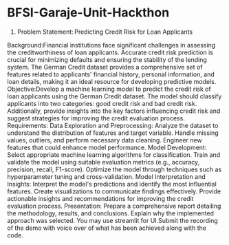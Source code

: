 # BFSI-Garaje-Unit-Hackthon

1. Problem Statement: Predicting Credit Risk for Loan Applicants

Background:Financial institutions face significant challenges in assessing the creditworthiness of loan applicants. Accurate credit risk prediction is crucial for minimizing defaults and ensuring the stability of the lending system. The German Credit dataset provides a comprehensive set of features related to applicants' financial history, personal information, and loan details, making it an ideal resource for developing predictive models.
Objective:Develop a machine learning model to predict the credit risk of loan applicants using the German Credit dataset. The model should classify applicants into two categories: good credit risk and bad credit risk. Additionally, provide insights into the key factors influencing credit risk and suggest strategies for improving the credit evaluation process. Requirements:
Data Exploration and Preprocessing:
Analyze the dataset to understand the distribution of features and target variable.
Handle missing values, outliers, and perform necessary data cleaning.
Engineer new features that could enhance model performance.
Model Development:
Select appropriate machine learning algorithms for classification.
Train and validate the model using suitable evaluation metrics (e.g., accuracy, precision, recall, F1-score).
Optimize the model through techniques such as hyperparameter tuning and cross-validation.
Model Interpretation and Insights:
Interpret the model's predictions and identify the most influential features.
Create visualizations to communicate findings effectively.
Provide actionable insights and recommendations for improving the credit evaluation process.
Presentation:
Prepare a comprehensive report detailing the methodology, results, and conclusions. Explain why the implemented approach was selected.
You may use streamlit for UI.Submit the recording of the demo with voice over of what has been achieved along with the code.
